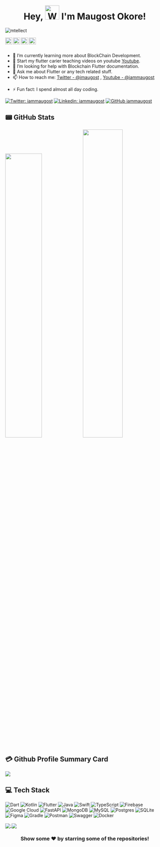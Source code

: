<h1 align="center"> Hey, <img src="https://raw.githubusercontent.com/nixin72/nixin72/master/wave.gif" 
         alt="Waving hand animated gif"
         height="45"
         width="45" /> I'm Maugost Okore!</h1>

<p align="left"> <img src="https://komarev.com/ghpvc/?username=mtellect&label=Views&color=blue&style=plastic" alt="mtellect" /> </p>

<a href="https://twitter.com/imaugost">
  <img align="left" alt="Maugost's Twitter" width="22px" src="https://cdn.jsdelivr.net/npm/simple-icons@v3/icons/twitter.svg" />
</a>
<a href="https://linkedin.com/in/imthepk">
  <img align="left" alt="Maugost's Linkdein" width="22px" src="https://cdn.jsdelivr.net/npm/simple-icons@v3/icons/linkedin.svg" />
</a>
<a href="https://github.com/mtellect">
  <img align="left" alt="Maugost's Github" width="22px" src="https://cdn.jsdelivr.net/npm/simple-icons@v3/icons/github.svg" />
</a>
<a href="https://www.youtube.com/iammaugost/">
  <img align="left" alt="Maugost's Youtube" width="22px" src="https://cdn.jsdelivr.net/npm/simple-icons@v3/icons/youtube.svg" />
</a>

<br/>
<br/>



<!-- - 🔭 I’m currently working on [Frontier](https://frontier.xyz/). -->
- 🌱 I’m currently learning more about BlockChain Development.
- 👯 Start my flutter carier teaching videos on youtube [Youtube](https://youtube.com/iammaugost).
- 🤔 I’m looking for help with Blockchain Flutter documentation.
- 💬 Ask me about Flutter or any tech related stuff.
- 📫 How to reach me: [Twitter - @imaugost](https://twitter.com/imaugost) , [Youtube - @iammaugost](https://youtube.com/iammaugost)
<!-- - 😄 Pronouns: He/His -->
- ⚡ Fun fact: I spend almost all day coding.

[![Twitter: iammaugost](https://img.shields.io/twitter/follow/imaugost?style=social)](https://twitter.com/imaugost)
[![Linkedin: iammaugost](https://img.shields.io/badge/-iammaugost-blue?style=flat-square&logo=Linkedin&logoColor=white&link=linkedin.com/in/maugost-okore-a6a116179/)](linkedin.com/in/maugost-okore-a6a116179/)
[![GitHub iammaugost](https://img.shields.io/github/followers/mtellect?label=follow&style=social)](https://github.com/mtellect)


## 📟 GitHub Stats
<p align="center-left">
	<img width="48%" src="https://github-readme-stats.vercel.app/api?username=mtellect&show_icons=true&theme=vue" />
	<img width="50%" src="https://github-readme-streak-stats.herokuapp.com/?user=mtellect&theme=vue" />
</p>

## 💳 Github Profile Summary Card
<p align="center-left">
  <img src="https://github-profile-summary-cards.vercel.app/api/cards/profile-details?username=mtellect&theme=vue"/>
</p>


## 💻 Tech Stack
![Dart](https://img.shields.io/badge/dart-%230175C2.svg?style=for-the-badge&logo=dart&logoColor=white) ![Kotlin](https://img.shields.io/badge/kotlin-%230095D5.svg?style=for-the-badge&logo=kotlin&logoColor=white) ![Flutter](https://img.shields.io/badge/Flutter-%2302569B.svg?style=for-the-badge&logo=Flutter&logoColor=white) ![Java](https://img.shields.io/badge/java-%23ED8B00.svg?style=for-the-badge&logo=java&logoColor=white) ![Swift](https://img.shields.io/badge/swift-F54A2A?style=for-the-badge&logo=swift&logoColor=white) ![TypeScript](https://img.shields.io/badge/typescript-%23007ACC.svg?style=for-the-badge&logo=typescript&logoColor=white) ![Firebase](https://img.shields.io/badge/firebase-%23039BE5.svg?style=for-the-badge&logo=firebase) ![Google Cloud](https://img.shields.io/badge/Google%20Cloud-%234285F4.svg?style=for-the-badge&logo=google-cloud&logoColor=white)  ![FastAPI](https://img.shields.io/badge/FastAPI-005571?style=for-the-badge&logo=fastapi) ![MongoDB](https://img.shields.io/badge/MongoDB-%234ea94b.svg?style=for-the-badge&logo=mongodb&logoColor=white) ![MySQL](https://img.shields.io/badge/mysql-%2300f.svg?style=for-the-badge&logo=mysql&logoColor=white) ![Postgres](https://img.shields.io/badge/postgres-%23316192.svg?style=for-the-badge&logo=postgresql&logoColor=white) ![SQLite](https://img.shields.io/badge/sqlite-%2307405e.svg?style=for-the-badge&logo=sqlite&logoColor=white) ![Figma](https://img.shields.io/badge/figma-%23F24E1E.svg?style=for-the-badge&logo=figma&logoColor=white) ![Gradle](https://img.shields.io/badge/Gradle-02303A.svg?style=for-the-badge&logo=Gradle&logoColor=white) ![Postman](https://img.shields.io/badge/Postman-FF6C37?style=for-the-badge&logo=postman&logoColor=white) ![Swagger](https://img.shields.io/badge/-Swagger-%23Clojure?style=for-the-badge&logo=swagger&logoColor=white) ![Docker](https://img.shields.io/badge/docker-%230db7ed.svg?style=for-the-badge&logo=docker&logoColor=white) 


<!-- <a href="https://github.com/mtellect">
  <img align="center" src="https://github-readme-stats.vercel.app/api/top-langs/?username=mtellect&theme=light&hide_langs_below=1" />
</a>
<a href="https://github.com/mtellect">
 <img align="center" src="https://github-readme-stats.vercel.app/api?username=mtellect&show_icons=true&theme=light&line_height=27" alt="Maugost's github stats"/>
</a> -->
<a href="https://github.com/mtellect/Sew4me">
  <img align="center" src="https://github-readme-stats.vercel.app/api/pin/?username=mtellect&repo=Sew4me&theme=light" />

</a>
<a href="https://github.com/mtellect/AccessBank-Clone">
 <img align="center" src="https://github-readme-stats.vercel.app/api/pin/?username=mtellect&repo=AccessBank-Clone&theme=light" />
</a>

<div align="center">

### Show some ❤️ by starring some of the repositories!

</div>

